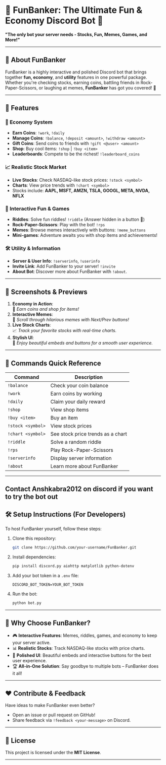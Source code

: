 
# 🎉 **FunBanker: The Ultimate Fun & Economy Discord Bot** 🚀

**"The only bot your server needs - Stocks, Fun, Memes, Games, and More!"**

---

## 📌 **About FunBanker**

FunBanker is a highly interactive and polished Discord bot that brings together **fun, economy**, and **utility** features in one powerful package. Whether you're checking stocks, earning coins, battling friends in Rock-Paper-Scissors, or laughing at memes, **FunBanker** has got you covered! 🌟

---

## 🚀 **Features**

### 🏦 **Economy System**
- **Earn Coins**: `!work`, `!daily`  
- **Manage Coins**: `!balance`, `!deposit <amount>`, `!withdraw <amount>`  
- **Gift Coins**: Send coins to friends with `!gift <@user> <amount>`  
- **Shop**: Buy cool items: `!shop` | `!buy <item>`  
- **Leaderboards**: Compete to be the richest! `!leaderboard_coins`

### 📈 **Realistic Stock Market**
- **Live Stocks**: Check NASDAQ-like stock prices: `!stock <symbol>`  
- **Charts**: View price trends with `!chart <symbol>`  
- Stocks include: **AAPL, MSFT, AMZN, TSLA, GOOGL, META, NVDA, NFLX**

### 🧩 **Interactive Fun & Games**
- **Riddles**: Solve fun riddles! `!riddle` (Answer hidden in a button 🤫)  
- **Rock-Paper-Scissors**: Play with the bot! `!rps`  
- **Memes**: Browse memes interactively with buttons: `!meme_buttons`  
- **Mini-games**: Adventure awaits you with shop items and achievements!

### 🛠️ **Utility & Information**
- **Server & User Info**: `!serverinfo`, `!userinfo`  
- **Invite Link**: Add FunBanker to your server! `!invite`  
- **About Bot**: Discover more about FunBanker with `!about`.

---

## 🎨 **Screenshots & Previews**

1. **Economy in Action**:  
   📸 *Earn coins and shop for items!*  
2. **Interactive Memes**:  
   📸 *Scroll through hilarious memes with Next/Prev buttons!*  
3. **Live Stock Charts**:  
   📈 *Track your favorite stocks with real-time charts.*  
4. **Stylish UI**:  
   📸 *Enjoy beautiful embeds and buttons for a smooth user experience.*  

---

## 🔧 **Commands Quick Reference**

| Command              | Description                             |
|-----------------------|-----------------------------------------|
| `!balance`           | Check your coin balance                |
| `!work`              | Earn coins by working                  |
| `!daily`             | Claim your daily reward                |
| `!shop`              | View shop items                        |
| `!buy <item>`        | Buy an item                            |
| `!stock <symbol>`    | View stock prices                      |
| `!chart <symbol>`    | See stock price trends as a chart      |
| `!riddle`            | Solve a random riddle                  |
| `!rps`               | Play Rock-Paper-Scissors               |
| `!serverinfo`        | Display server information             |
| `!about`             | Learn more about FunBanker            |

---

Contact Anshkabra2012 on discord if you want to try the bot out
---

## 🛠️ **Setup Instructions (For Developers)**

To host FunBanker yourself, follow these steps:

1. Clone this repository:
   ```bash
   git clone https://github.com/your-username/FunBanker.git
   ```
2. Install dependencies:
   ```bash
   pip install discord.py aiohttp matplotlib python-dotenv
   ```
3. Add your bot token in a `.env` file:
   ```
   DISCORD_BOT_TOKEN=YOUR_BOT_TOKEN
   ```
4. Run the bot:
   ```bash
   python bot.py
   ```

---

## 🌟 **Why Choose FunBanker?**

- 🎮 **Interactive Features**: Memes, riddles, games, and economy to keep your server active.  
- 📊 **Realistic Stocks**: Track NASDAQ-like stocks with price charts.  
- 🎨 **Polished UI**: Beautiful embeds and interactive buttons for the best user experience.  
- 🏆 **All-in-One Solution**: Say goodbye to multiple bots – FunBanker does it all!  

---

## ❤️ **Contribute & Feedback**

Have ideas to make FunBanker even better?  
- Open an issue or pull request on GitHub!  
- Share feedback via `!feedback <your-message>` on Discord.

---

## 📄 **License**

This project is licensed under the **MIT License**.  



---
